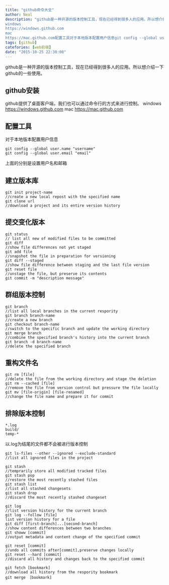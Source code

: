 ```yaml
---
title: "github命令大全"
author: Neal
description: "github是一种开源的版本控制工具，现在已经得到很多人的应用。所以想介绍一下github的一些使用。github安装github提供了桌面客户端，我们也可以通过命令行的方式来进行控制。 
windows 
https://windows.github.com 
mac 
https://mac.github.com配置工具对于本地版本配置用户信息git config --global user.n"
tags: [github]
catefories: [web前端]
date: "2015-10-25 22:30:00"
---
```

github是一种开源的版本控制工具，现在已经得到很多人的应用。所以想介绍一下github的一些使用。
## github安装 ##
github提供了桌面客户端，我们也可以通过命令行的方式来进行控制。
windows
https://windows.github.com
mac
https://mac.github.com
## 配置工具 ##
对于本地版本配置用户信息
```
git config --global user.name "username"
git config --global user.email "email"
```
上面的分别是设置用户名和邮箱
## 建立版本库 ##
```
git init project-name
//create a new local repost with the specified name
git clone url
//download a project and its entire version history
```
## 提交变化版本 ##

```
git status
// list all new of modified files to be committed
git diff
//show file differences not yet staged
git add file
//snapshot the file in preparation for versioning
git diff --staged
//show file difference between staging and the last file version
git reset file
//unstage the file, but preserve its contents
git commit -m "description message"

```
## 群组版本控制 ##
```
git branch
//list all local branches in the current respority
git branch branch-name
//create a new branch
git checkout branch-name
//switch to the specific branch and update the working directory
git merge branch
//combine the specified branch's history into the current branch
git branch -d branch-name
//delete the specified branch
```
## 重构文件名 ##
```
git rm [file]
//delete the file from the working directory and stage the deletion
git rm --cached [file]
//remove the file from version control but pressure the file locally
git mv [file-origin] [file-renamed]
//change the file name and prepare it for commit
```
## 排除版本控制 ##

```
*.log
build/
temp-*
```
以.log为结尾的文件都不会被进行版本控制
```
git ls-files --other --ignored --exclude-standard
//list all ignored files in the project
```

```
git stash
//temprarily store all modified tracked files
git stash pop
//restore the most recently stashed files
git stash list 
//list all stashed changesets
git stash drop
//discard the most recently stashed changeset
```

```
git log
//list version history for the current branch
git log --follow [file]
list version history for a file
git diff [first-branch]...[second-branch]
//show content differences between two branches
git showw [commit]
//output metadata and content change of the specified commit
```

```
git reset [commit]
//undo all commits after[commit],preserve changes locally
git reset --hard [commit]
//discard all history and changes back to the specified commit
```

```
git fetch [bookmark]
//download all history from the respority bookmark
git merge ［bookmark]
```